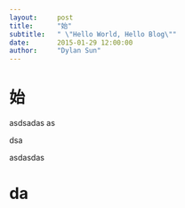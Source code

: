 ```yaml
---
layout:     post
title:      "始"
subtitle:   " \"Hello World, Hello Blog\""
date:       2015-01-29 12:00:00
author:     "Dylan Sun"
---
```





# 始


asdsadas
as

dsa



asdasdas


# da
